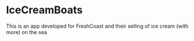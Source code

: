 # IceCreamBoats
This is an app developed for FreshCoast and their selling of ice cream (with more) on the sea
